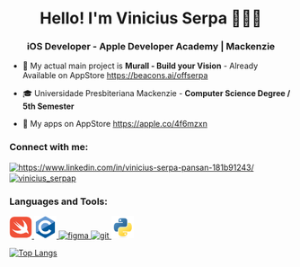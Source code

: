 <h1 align="center">Hello! I'm Vinicius Serpa 👨🏻‍💻</h1>
<h3 align="center">iOS Developer - Apple Developer Academy | Mackenzie </h3>

- 🔭 My actual main project is **Murall - Build your Vision**  - Already Available on AppStore https://beacons.ai/offserpa

- 🎓 Universidade Presbiteriana Mackenzie - **Computer Science Degree / 5th Semester**

- 📱 My apps on AppStore https://apple.co/4f6mzxn

<h3 align="left">Connect with me:</h3>
<p align="left">
<a href="https://linkedin.com/in/https://www.linkedin.com/in/vinicius-serpa-pansan-181b91243/" target="blank"><img align="center" src="https://raw.githubusercontent.com/rahuldkjain/github-profile-readme-generator/master/src/images/icons/Social/linked-in-alt.svg" alt="https://www.linkedin.com/in/vinicius-serpa-pansan-181b91243/" height="30" width="40" /></a>
<a href="https://instagram.com/vinicius_serpap" target="blank"><img align="center" src="https://raw.githubusercontent.com/rahuldkjain/github-profile-readme-generator/master/src/images/icons/Social/instagram.svg" alt="vinicius_serpap" height="30" width="40" /></a>
</p>

<h3 align="left">Languages and Tools:</h3>
<p align="left"> </a> <a href="https://developer.apple.com/swift/" target="_blank" rel="noreferrer"> <img src="https://raw.githubusercontent.com/devicons/devicon/master/icons/swift/swift-original.svg" alt="swift" width="40" height="40"/> </a> <a href="https://www.cprogramming.com/" target="_blank" rel="noreferrer"> <img src="https://raw.githubusercontent.com/devicons/devicon/master/icons/c/c-original.svg" alt="c" width="40" height="40"/> </a> <a href="https://www.figma.com/" target="_blank" rel="noreferrer"> <img src="https://www.vectorlogo.zone/logos/figma/figma-icon.svg" alt="figma" width="40" height="40"/> </a> <a href="https://git-scm.com/" target="_blank" rel="noreferrer"> <img src="https://www.vectorlogo.zone/logos/git-scm/git-scm-icon.svg" alt="git" width="40" height="40"/> </a> <a href="https://www.python.org" target="_blank" rel="noreferrer"> <img src="https://raw.githubusercontent.com/devicons/devicon/master/icons/python/python-original.svg" alt="python" width="40" height="40"/>  </p>

[![Top Langs](https://github-readme-stats.vercel.app/api/top-langs/?username=OFFSerpa&layout=compact&theme=dark)](https://github.com/anuraghazra/github-readme-stats)
